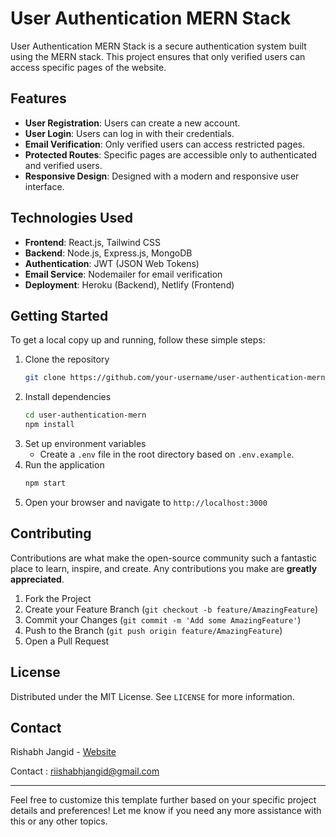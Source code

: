 

# User Authentication MERN Stack

User Authentication MERN Stack is a secure authentication system built using the MERN stack. This project ensures that only verified users can access specific pages of the website.

## Features

- **User Registration**: Users can create a new account.
- **User Login**: Users can log in with their credentials.
- **Email Verification**: Only verified users can access restricted pages.
- **Protected Routes**: Specific pages are accessible only to authenticated and verified users.
- **Responsive Design**: Designed with a modern and responsive user interface.

## Technologies Used

- **Frontend**: React.js, Tailwind CSS
- **Backend**: Node.js, Express.js, MongoDB
- **Authentication**: JWT (JSON Web Tokens)
- **Email Service**: Nodemailer for email verification
- **Deployment**: Heroku (Backend), Netlify (Frontend)

## Getting Started

To get a local copy up and running, follow these simple steps:

1. Clone the repository
   ```sh
   git clone https://github.com/your-username/user-authentication-mern.git
   ```
2. Install dependencies
   ```sh
   cd user-authentication-mern
   npm install
   ```
3. Set up environment variables
   - Create a `.env` file in the root directory based on `.env.example`.
4. Run the application
   ```sh
   npm start
   ```
5. Open your browser and navigate to `http://localhost:3000`

## Contributing

Contributions are what make the open-source community such a fantastic place to learn, inspire, and create. Any contributions you make are **greatly appreciated**.

1. Fork the Project
2. Create your Feature Branch (`git checkout -b feature/AmazingFeature`)
3. Commit your Changes (`git commit -m 'Add some AmazingFeature'`)
4. Push to the Branch (`git push origin feature/AmazingFeature`)
5. Open a Pull Request

## License

Distributed under the MIT License. See `LICENSE` for more information.

## Contact

Rishabh Jangid - [Website](https://protfolio-rishabh-jangid-web-develope.netlify.app/)

Contact : riishabhjangid@gmail.com

---

Feel free to customize this template further based on your specific project details and preferences! Let me know if you need any more assistance with this or any other topics.
